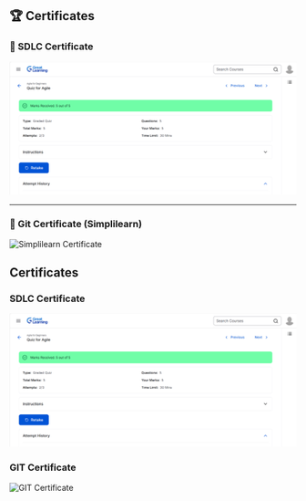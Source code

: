 ## 🏆 Certificates

### 📘 SDLC Certificate

![SDLC Certificate](SDLC/certificate.png)

---

### 📙 Git Certificate (Simplilearn)

![Simplilearn Certificate](GIT/Simplilearn%20certificate.png)


## Certificates

### SDLC Certificate
![SDLC Certificate](SDLC/certificate.png)

### GIT Certificate
![GIT Certificate](GIT/Simplilearn%20certificate.png)
